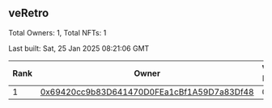 ## veRetro

Total Owners: 1, Total NFTs: 1

Last built: Sat, 25 Jan 2025 08:21:06 GMT

| Rank | Owner | Voting Power | Influence | NFTs Id |
| --- | --- | --- | --- | --- |
  | 1 | [0x69420cc9b83D641470D0FEa1cBf1A59D7a83Df48](https://debank.com/profile/0x69420cc9b83D641470D0FEa1cBf1A59D7a83Df48?chain=matic) | 0 | 0.00000% | 1 |